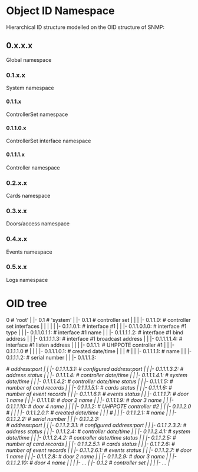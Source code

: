 # Object ID Namespace

Hierarchical ID structure modelled on the OID structure of SNMP:

## 0.x.x.x

Global namespace

### 0.1.x.x

System namespace

#### 0.1.1.x

ControllerSet namespace

#### 0.1.1.0.x

ControllerSet interface namespace

#### 0.1.1.1.x

Controller namespace

### 0.2.x.x

Cards namespace

### 0.3.x.x

Doors/access namespace

### 0.4.x.x

Events namespace

### 0.5.x.x

Logs namespace

# OID tree

0                                                              # 'root'
|
|- 0.1                                                         # 'system'
     |
     |- 0.1.1                                                  # controller set
     |      |
     |      |- 0.1.1.0:                                        # controller set interfaces
     |      |        |
     |      |        |- 0.1.1.0.1: <status>                    # interface #1
     |      |                   |- 0.1.1.0.1.0: <type>         # interface #1 type
     |      |                   |- 0.1.1.0.1.1: <name>         # interface #1 name
     |      |                   |- 0.1.1.1.1.2: <bind>         # interface #1 bind address
     |      |                   |- 0.1.1.1.1.3: <broadcast>    # interface #1 broadcast address
     |      |                   |- 0.1.1.1.1.4: <listen>       # interface #1 listen address
     |      |
     |      |- 0.1.1.1: <status>                               # UHPPOTE controller #1
     |      |        |- 0.1.1.1.0                              #
     |      |        |          |- 0.1.1.1.0.1: <created>      # created date/time
     |      |        |                                         #
     |      |        |- 0.1.1.1.1:  <name>                     # name
     |      |        |- 0.1.1.1.2:  <ID>                       # serial number
     |      |        |- 0.1.1.1.3:  <address>                  # address:port
     |      |                   |- 0.1.1.1.3.1: <configured>   # configured address:port
     |      |                   |- 0.1.1.1.3.2: <status>       # address status
     |      |        |- 0.1.1.1.4:  <datetime>                 # controller date/time
     |      |                   |- 0.1.1.1.4.1: <now>          # system date/time
     |      |                   |- 0.1.1.1.4.2: <status>       # controller date/time status
     |      |        |- 0.1.1.1.5:  <cards>                    # number of card records
     |      |                   |- 0.1.1.1.5.1: <status>       # cards status
     |      |        |- 0.1.1.1.6:  <events>                   # number of event records
     |      |                   |- 0.1.1.1.6.1: <status>       # events status
     |      |        |- 0.1.1.1.7:  <door1>                    # door 1 name
     |      |        |- 0.1.1.1.8:  <door2>                    # door 2 name
     |      |        |- 0.1.1.1.9:  <door3>                    # door 3 name
     |      |        |- 0.1.1.1.10: <door4>                    # door 4 name
     |      |
     |      |- 0.1.1.2: <status>                               # UHPPOTE controller #2
     |      |        |- 0.1.1.2.0                              #
     |      |        |          |- 0.1.1.2.0.1: <created>      # created date/time
     |      |        |                                         #
     |      |        |- 0.1.1.2.1:  <name>                     # name
     |      |        |- 0.1.1.2.2:  <ID>                       # serial number
     |      |        |- 0.1.1.2.3:  <address>                  # address:port
     |      |                   |- 0.1.1.2.3.1: <configured>   # configured address:port
     |      |                   |- 0.1.1.2.3.2: <status>       # address status
     |      |        |- 0.1.1.2.4:  <datetime>                 # controller date/time
     |      |                   |- 0.1.1.2.4.1: <now>          # system date/time
     |      |                   |- 0.1.1.2.4.2: <status>       # controller date/time status
     |      |        |- 0.1.1.2.5:  <cards>                    # number of card records
     |      |                   |- 0.1.1.2.5.1: <status>       # cards status
     |      |        |- 0.1.1.2.6:  <events>                   # number of event records
     |      |                   |- 0.1.1.2.6.1: <status>       # events status
     |      |        |- 0.1.1.2.7:  <door1>                    # door 1 name
     |      |        |- 0.1.1.2.8:  <door2>                    # door 2 name
     |      |        |- 0.1.1.2.9:  <door3>                    # door 3 name
     |      |        |- 0.1.1.2.10: <door4>                    # door 4 name
     |      |
     |      |- ...
     |
     |- 0.1.2                                                  # controller set
     |      |
     |
     |- ...
     | 





